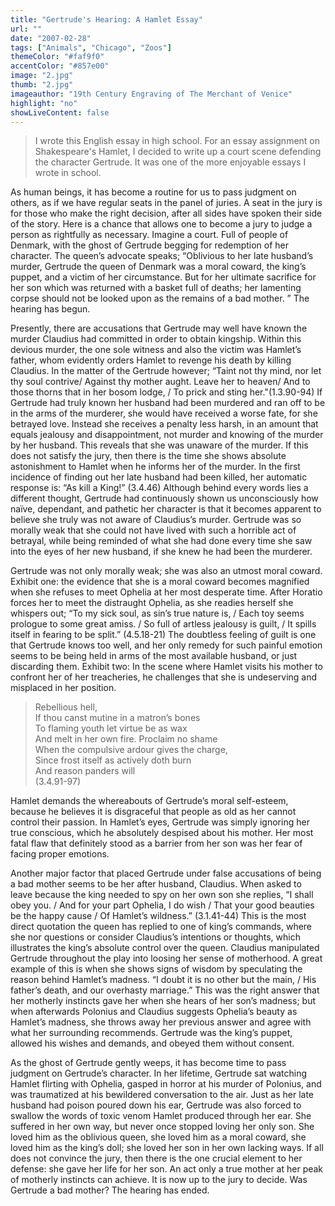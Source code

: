 ```yaml
---
title: "Gertrude's Hearing: A Hamlet Essay"
url: ""
date: "2007-02-28"
tags: ["Animals", "Chicago", "Zoos"]
themeColor: "#faf9f0"
accentColor: "#857e00"
image: "2.jpg"
thumb: "2.jpg"
imageauthor: "19th Century Engraving of The Merchant of Venice"
highlight: "no"
showLiveContent: false
---
```


> I wrote this English essay in high school. For an essay assignment on Shakespeare's Hamlet, I decided to write up a court scene defending the character Gertrude. It was one of the more enjoyable essays I wrote in school.


As human beings, it has become a routine for us to pass judgment on others, as if we have regular seats in the panel of juries. A seat in the jury is for those who make the right decision, after all sides have spoken their side of the story. Here is a chance that allows one to become a jury to judge a person as rightfully as necessary.  Imagine a court. Full of people of Denmark, with the ghost of Gertrude begging for redemption of her character.  The queen’s advocate speaks; “Oblivious to her late husband’s murder, Gertrude the queen of Denmark was a moral coward, the king’s puppet, and a victim of her circumstance. But for her ultimate sacrifice for her son which was returned with a basket full of deaths; her lamenting corpse should not be looked upon as the remains of a bad mother. ” The hearing has begun.

Presently, there are accusations that Gertrude may well have known the murder Claudius had committed in order to obtain kingship. Within this devious murder, the one sole witness and also the victim was Hamlet’s father, whom evidently orders Hamlet to revenge his death by killing Claudius. In the matter of the Gertrude however; “Taint not thy mind, nor let thy soul contrive/ Against thy mother aught. Leave her to heaven/ And to those thorns that in her bosom lodge, / To prick and sting her."(1.3.90-94) If Gertrude had truly known her husband had been murdered and ran off to be in the arms of the murderer, she would have received a worse fate, for she betrayed love. Instead she receives a penalty less harsh, in an amount that equals jealousy and disappointment, not murder and knowing of the murder by her husband. This reveals that she was unaware of the murder. If this does not satisfy the jury, then there is the time she shows absolute astonishment to Hamlet when he informs her of the murder. In the first incidence of finding out her late husband had been killed, her automatic response is: “As kill a King!” (3.4.46) Although behind every words lies a different thought, Gertrude had continuously shown us unconsciously how naïve, dependant, and pathetic her character is that it becomes apparent to believe she truly was not aware of Claudius’s murder. Gertrude was so morally weak that she could not have lived with such a horrible act of betrayal, while being reminded of what she had done every time she saw into the eyes of her new husband, if she knew he had been the murderer.

Gertrude was not only morally weak; she was also an utmost moral coward. Exhibit one: the evidence that she is a moral coward becomes magnified when she refuses to meet Ophelia at her most desperate time. After Horatio forces her to meet the distraught Ophelia, as she readies herself she whispers out; “To my sick soul, as sin’s true nature is, / Each toy seems prologue to some great amiss. / So full of artless jealousy is guilt, / It spills itself in fearing to be split.” (4.5.18-21) The doubtless feeling of guilt is one that Gertrude knows too well, and her only remedy for such painful emotion seems to be being held in arms of the most available husband, or just discarding them. Exhibit two: In the scene where Hamlet visits his mother to confront her of her treacheries, he challenges that she is undeserving and misplaced in her position.

> Rebellious hell, <br/>
If thou canst mutine in a matron’s bones <br/>
To flaming youth let virtue be as wax <br/>
And melt in her own fire. Proclaim no shame <br/>
When the compulsive ardour gives the charge, <br/>
Since frost itself as actively doth burn <br/>
And reason panders will <br/>
(3.4.91-97)

Hamlet demands the whereabouts of Gertrude’s moral self-esteem, because he believes it is disgraceful that people as old as her cannot control their passion. In Hamlet’s eyes, Gertrude was simply ignoring her true conscious, which he absolutely despised about his mother. Her most fatal flaw that definitely stood as a barrier from her son was her fear of facing proper emotions.

Another major factor that placed Gertrude under false accusations of being a bad mother seems to be her after husband, Claudius. When asked to leave because the king needed to spy on her own son she replies, “I shall obey you. / And for your part Ophelia, I do wish / That your good beauties be the happy cause / Of Hamlet’s wildness.” (3.1.41-44) This is the most direct quotation the queen has replied to one of king’s commands, where she nor questions or consider Claudius’s intentions or thoughts, which illustrates the king’s absolute control over the queen. Claudius manipulated Gertrude throughout the play into loosing her sense of motherhood. A great example of this is when she shows signs of wisdom by speculating the reason behind Hamlet’s madness. “I doubt it is no other but the main, / His father’s death, and our overhasty marriage.” This was the right answer that her motherly instincts gave her when she hears of her son’s madness; but when afterwards Polonius and Claudius suggests Ophelia’s beauty as Hamlet’s madness, she throws away her previous answer and agree with what her surrounding recommends. Gertrude was the king’s puppet, allowed his wishes and demands, and obeyed them without consent.

As the ghost of Gertrude gently weeps, it has become time to pass judgment on Gertrude’s character. In her lifetime, Gertrude sat watching Hamlet flirting with Ophelia, gasped in horror at his murder of Polonius, and was traumatized at his bewildered conversation to the air. Just as her late husband had poison poured down his ear, Gertrude was also forced to swallow the words of toxic venom Hamlet produced through her ear. She suffered in her own way, but never once stopped loving her only son. She loved him as the oblivious queen, she loved him as a moral coward, she loved him as the king’s doll; she loved her son in her own lacking ways. If all does not convince the jury, then there is the one crucial element to her defense: she gave her life for her son. An act only a true mother at her peak of motherly instincts can achieve.  It is now up to the jury to decide. Was Gertrude a bad mother? The hearing has ended.

